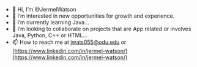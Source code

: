 - 👋 Hi, I’m @JermelWatson
- 👀 I’m interested in new opportunities for growth and experience.
- 🌱 I’m currently learning Java...
- 💞️ I’m looking to collaborate on projects that are App related or involves Java, Python, C++ or HTML...
- 📫 How to reach me at jwats055@odu.edu or [https://www.linkedin.com/in/jermel-watson/](https://www.linkedin.com/in/jermel-watson/)

<!---
JermelWatson/JermelWatson is a ✨ special ✨ repository because its `README.md` (this file) appears on your GitHub profile.
You can click the Preview link to take a look at your changes.
--->
